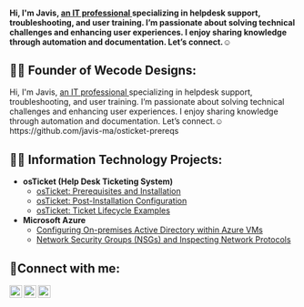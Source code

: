 
<h4>Hi, I'm Javis, <a href="https://www.linkedin.com/in/awajavis/"> an IT professional </a> specializing in helpdesk support, troubleshooting, and user training. I’m passionate about solving technical challenges and enhancing user experiences. I enjoy sharing knowledge through automation and documentation. Let’s connect.☺</h4>

<h2>👨‍💻 Founder of Wecode Designs:</h2>
 Hi, I'm Javis, <a href="https://www.linkedin.com/in/awajavis/"> an IT professional </a> specializing in helpdesk support, troubleshooting, and user training. I’m passionate about solving technical challenges and enhancing user experiences. I enjoy sharing knowledge through automation and documentation. Let’s connect.☺ https://github.com/javis-ma/osticket-prereqs
 

<h2>👨‍💻 Information Technology Projects:</h2>

- <b>osTicket (Help Desk Ticketing System)</b>
  - [osTicket: Prerequisites and Installation](https://github.com/javis-ma/osticket-prereqs)
  - [osTicket: Post-Installation Configuration](https://github.com/javis-ma/post-install-config)
  - [osTicket: Ticket Lifecycle Examples](https://github.com/javis-ma/ticket-lifecycle)
- <b>Microsoft Azure</b>
  - [Configuring On-premises Active Directory within Azure VMs](https://github.com/javis-ma/configure-ad)
  - [Network Security Groups (NSGs) and Inspecting Network Protocols](https://github.com/javis.ma/azure-network-protocols)

<h2>🤳Connect with me:</h2>

[<img align="left" alt="Josh | Twitter" width="22px" src="https://cdn.jsdelivr.net/npm/simple-icons@v3/icons/twitter.svg" />][twitter]
[<img align="left" alt="Josh | LinkedIn" width="22px" src="https://cdn.jsdelivr.net/npm/simple-icons@v3/icons/linkedin.svg" />][linkedin]
[<img align="left" alt="Josh | Instagram" width="22px" src="https://cdn.jsdelivr.net/npm/simple-icons@v3/icons/instagram.svg" />][instagram]

[twitter]: https://twitter.com/Josh
[instagram]: https://www.instagram.com/Josh
[linkedin]: https://linkedin.com/in/Josh
